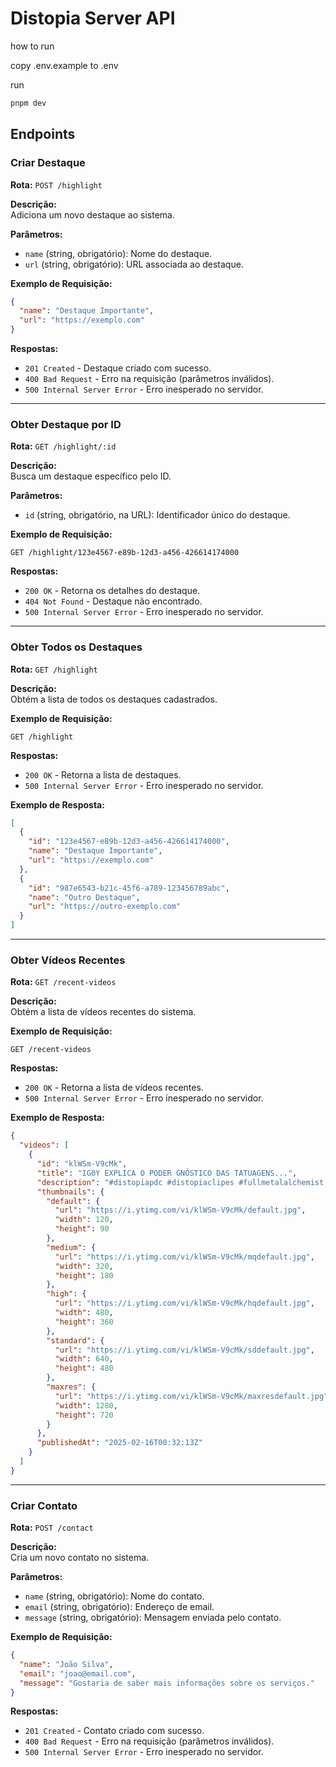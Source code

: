 # Distopia Server API

how to run

copy .env.example to .env

run

```sh
pnpm dev
```


## Endpoints

### Criar Destaque

**Rota:** `POST /highlight`

**Descrição:**  
Adiciona um novo destaque ao sistema.

**Parâmetros:**  

- `name` (string, obrigatório): Nome do destaque.  
- `url` (string, obrigatório): URL associada ao destaque.  

**Exemplo de Requisição:**  

```json
{
  "name": "Destaque Importante",
  "url": "https://exemplo.com"
}
```

**Respostas:**  

- `201 Created` - Destaque criado com sucesso.  
- `400 Bad Request` - Erro na requisição (parâmetros inválidos).  
- `500 Internal Server Error` - Erro inesperado no servidor.  

---

### Obter Destaque por ID

**Rota:** `GET /highlight/:id`

**Descrição:**  
Busca um destaque específico pelo ID.

**Parâmetros:**  

- `id` (string, obrigatório, na URL): Identificador único do destaque.  

**Exemplo de Requisição:**  

```
GET /highlight/123e4567-e89b-12d3-a456-426614174000
```

**Respostas:**  

- `200 OK` - Retorna os detalhes do destaque.  
- `404 Not Found` - Destaque não encontrado.  
- `500 Internal Server Error` - Erro inesperado no servidor.  

---

### Obter Todos os Destaques  

**Rota:** `GET /highlight`

**Descrição:**  
Obtém a lista de todos os destaques cadastrados.

**Exemplo de Requisição:**  

```
GET /highlight
```

**Respostas:**  

- `200 OK` - Retorna a lista de destaques.  
- `500 Internal Server Error` - Erro inesperado no servidor.  

**Exemplo de Resposta:**  

```json
[
  {
    "id": "123e4567-e89b-12d3-a456-426614174000",
    "name": "Destaque Importante",
    "url": "https://exemplo.com"
  },
  {
    "id": "987e6543-b21c-45f6-a789-123456789abc",
    "name": "Outro Destaque",
    "url": "https://outro-exemplo.com"
  }
]
```

---

### Obter Vídeos Recentes

**Rota:** `GET /recent-videos`

**Descrição:**  
Obtém a lista de vídeos recentes do sistema.

**Exemplo de Requisição:**  

```
GET /recent-videos
```

**Respostas:**  

- `200 OK` - Retorna a lista de vídeos recentes.  
- `500 Internal Server Error` - Erro inesperado no servidor.  

**Exemplo de Resposta:**  

```json
{
  "videos": [
    {
      "id": "klWSm-V9cMk",
      "title": "IG0Y EXPLICA O PODER GNÓSTICO DAS TATUAGENS...",
      "description": "#distopiapdc #distopiaclipes #fullmetalalchemist  \ncontato.distopiapdc@gmail.com\nTatuagens são um problema gnóstico?",
      "thumbnails": {
        "default": {
          "url": "https://i.ytimg.com/vi/klWSm-V9cMk/default.jpg",
          "width": 120,
          "height": 90
        },
        "medium": {
          "url": "https://i.ytimg.com/vi/klWSm-V9cMk/mqdefault.jpg",
          "width": 320,
          "height": 180
        },
        "high": {
          "url": "https://i.ytimg.com/vi/klWSm-V9cMk/hqdefault.jpg",
          "width": 480,
          "height": 360
        },
        "standard": {
          "url": "https://i.ytimg.com/vi/klWSm-V9cMk/sddefault.jpg",
          "width": 640,
          "height": 480
        },
        "maxres": {
          "url": "https://i.ytimg.com/vi/klWSm-V9cMk/maxresdefault.jpg",
          "width": 1280,
          "height": 720
        }
      },
      "publishedAt": "2025-02-16T00:32:13Z"
    }
  ]
}
```

---

### Criar Contato

**Rota:** `POST /contact`

**Descrição:**  
Cria um novo contato no sistema.

**Parâmetros:**  

- `name` (string, obrigatório): Nome do contato.  
- `email` (string, obrigatório): Endereço de email.  
- `message` (string, obrigatório): Mensagem enviada pelo contato.  

**Exemplo de Requisição:**  

```json
{
  "name": "João Silva",
  "email": "joao@email.com",
  "message": "Gostaria de saber mais informações sobre os serviços."
}
```

**Respostas:**  

- `201 Created` - Contato criado com sucesso.  
- `400 Bad Request` - Erro na requisição (parâmetros inválidos).  
- `500 Internal Server Error` - Erro inesperado no servidor.  

